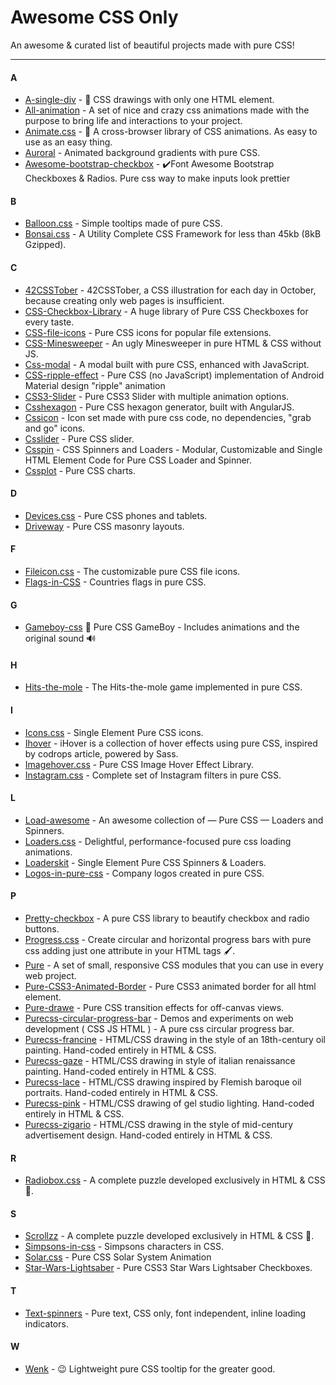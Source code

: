 # Awesome CSS Only
An awesome & curated list of beautiful projects made with pure CSS!

---

#### A

- [A-single-div](https://github.com/lynnandtonic/a-single-div) - :art: CSS drawings with only one HTML element.
- [All-animation](https://github.com/all-animation/all-animation) - A set of nice and crazy css animations made with the purpose to bring life and interactions to your project. 
- [Animate.css](https://github.com/animate-css/animate.css) - :popcorn: A cross-browser library of CSS animations. As easy to use as an easy thing.
- [Auroral](https://github.com/LunarLogic/auroral) - Animated background gradients with pure CSS.
- [Awesome-bootstrap-checkbox](https://github.com/flatlogic/awesome-bootstrap-checkbox) - ✔️Font Awesome Bootstrap Checkboxes & Radios. Pure css way to make inputs look prettier 

#### B

- [Balloon.css](https://github.com/kazzkiq/balloon.css) - Simple tooltips made of pure CSS.
- [Bonsai.css](https://github.com/bonsaicss/bonsai.css) - A Utility Complete CSS Framework for less than 45kb (8kB Gzipped).

#### C

- [42CSSTober](https://github.com/mewmewdevart/42CSSTober) - 42CSSTober, a CSS illustration for each day in October, because creating only web pages is insufficient. 
- [CSS-Checkbox-Library](https://github.com/hunzaboy/CSS-Checkbox-Library) - A huge library of Pure CSS Checkboxes for every taste.
- [CSS-file-icons](https://github.com/colorswall/CSS-file-icons) - Pure CSS icons for popular file extensions.
- [CSS-Minesweeper](https://github.com/imsun/CSS-Minesweeper) - An ugly Minesweeper in pure HTML & CSS without JS.
- [Css-modal](https://github.com/drublic/css-modal) - A modal built with pure CSS, enhanced with JavaScript.
- [CSS-ripple-effect](https://github.com/mladenplavsic/css-ripple-effect) - Pure CSS (no JavaScript) implementation of Android Material design "ripple" animation 
- [CSS3-Slider](https://github.com/Aladinbensassi/CSS3-Slider) - Pure CSS3 Slider with multiple animation options.
- [Csshexagon](https://github.com/brenna/csshexagon) - Pure CSS hexagon generator, built with AngularJS.
- [Cssicon](https://github.com/wentin/cssicon) - Icon set made with pure css code, no dependencies, "grab and go" icons.
- [Csslider](https://github.com/drygiel/csslider) - Pure CSS slider.
- [Csspin](https://github.com/webkul/csspin) - CSS Spinners and Loaders - Modular, Customizable and Single HTML Element Code for Pure CSS Loader and Spinner.
- [Cssplot](https://github.com/asciimoo/cssplot) - Pure CSS charts.

#### D

- [Devices.css](https://github.com/marvelapp/devices.css) - Pure CSS phones and tablets.
- [Driveway](https://github.com/jh3y/driveway) - Pure CSS masonry layouts.

#### F

- [Fileicon.css](https://github.com/picturepan2/fileicon.css) - The customizable pure CSS file icons.
- [Flags-in-CSS](https://github.com/pattle/Flags-in-CSS) - Countries flags in pure CSS.

#### G

- [Gameboy-css](https://github.com/baumannzone/gameboy-css) :space_invader: Pure CSS GameBoy - Includes animations and the original sound :loud_sound:

#### H

- [Hits-the-mole](https://github.com/luin/Hits-the-mole) - The Hits-the-mole game implemented in pure CSS.

#### I

- [Icons.css](https://github.com/picturepan2/icons.css) - Single Element Pure CSS icons.
- [Ihover](https://github.com/gudh/ihover) - iHover is a collection of hover effects using pure CSS, inspired by codrops article, powered by Sass.
- [Imagehover.css](https://github.com/ciar4n/imagehover.css) - Pure CSS Image Hover Effect Library.
- [Instagram.css](https://github.com/picturepan2/instagram.css) - Complete set of Instagram filters in pure CSS.

#### L

- [Load-awesome](https://github.com/danielcardoso/load-awesome) - An awesome collection of — Pure CSS — Loaders and Spinners.
- [Loaders.css](https://github.com/ConnorAtherton/loaders.css) - Delightful, performance-focused pure css loading animations. 
- [Loaderskit](https://github.com/viduthalai1947/loaderskit) - Single Element Pure CSS Spinners & Loaders.
- [Logos-in-pure-css](https://github.com/bchanx/logos-in-pure-css) - Company logos created in pure CSS.

#### P

- [Pretty-checkbox](https://github.com/lokesh-coder/pretty-checkbox) - A pure CSS library to beautify checkbox and radio buttons.
- [Progress.css](https://github.com/refusado/progress.css) - Create circular and horizontal progress bars with pure css adding just one attribute in your HTML tags :paintbrush:.
- [Pure](https://github.com/pure-css/pure) - A set of small, responsive CSS modules that you can use in every web project.
- [Pure-CSS3-Animated-Border](https://github.com/code-fx/Pure-CSS3-Animated-Border) - Pure CSS3 animated border for all html element.
- [Pure-drawe](https://github.com/mac81/pure-drawer) - Pure CSS transition effects for off-canvas views.
- [Purecss-circular-progress-bar](https://github.com/tiagobalmeida/purecss-circular-progress-bar) - Demos and experiments on web development ( CSS JS HTML ) - A pure css circular progress bar.
- [Purecss-francine](https://github.com/cyanharlow/purecss-francine) - HTML/CSS drawing in the style of an 18th-century oil painting. Hand-coded entirely in HTML & CSS.
- [Purecss-gaze](https://github.com/cyanharlow/purecss-gaze) - HTML/CSS drawing in style of italian renaissance painting. Hand-coded entirely in HTML & CSS.
- [Purecss-lace](https://github.com/cyanharlow/purecss-lace) - HTML/CSS drawing inspired by Flemish baroque oil portraits. Hand-coded entirely in HTML & CSS.
- [Purecss-pink](https://github.com/cyanharlow/purecss-pink) - HTML/CSS drawing of gel studio lighting. Hand-coded entirely in HTML & CSS.
- [Purecss-zigario](https://github.com/cyanharlow/purecss-zigario) - HTML/CSS drawing in the style of mid-century advertisement design. Hand-coded entirely in HTML & CSS.

#### R

- [Radiobox.css](https://github.com/720kb/radiobox.css) - A complete puzzle developed exclusively in HTML & CSS :jigsaw:.

#### S

- [Scrollzz](https://github.com/refusado/scrollzz) - A complete puzzle developed exclusively in HTML & CSS :jigsaw:.
- [Simpsons-in-css](https://github.com/pattle/simpsons-in-css) - Simpsons characters in CSS.
- [Solar.css](https://github.com/picturepan2/solar.css) - Pure CSS Solar System Animation 
- [Star-Wars-Lightsaber](https://github.com/scotch-io/Pure-CSS3-Star-Wars-Lightsaber-Checkboxes) - Pure CSS3 Star Wars Lightsaber Checkboxes.

#### T

- [Text-spinners](https://github.com/maxbeier/text-spinners) - Pure text, CSS only, font independent, inline loading indicators.

#### W

- [Wenk](https://github.com/tiaanduplessis/wenk) - 😉 Lightweight pure CSS tooltip for the greater good.
